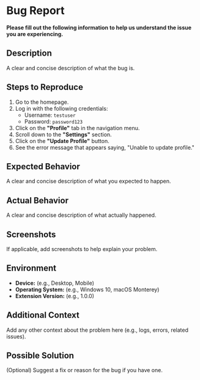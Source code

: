 # Bug Report

**Please fill out the following information to help us understand the issue you are experiencing.**

## Description
A clear and concise description of what the bug is.

## Steps to Reproduce
1. Go to the homepage.
2. Log in with the following credentials:
   - Username: `testuser`
   - Password: `password123`
3. Click on the **"Profile"** tab in the navigation menu.
4. Scroll down to the **"Settings"** section.
5. Click on the **"Update Profile"** button.
6. See the error message that appears saying, "Unable to update profile."


## Expected Behavior
A clear and concise description of what you expected to happen.

## Actual Behavior
A clear and concise description of what actually happened.

## Screenshots
If applicable, add screenshots to help explain your problem.

## Environment
- **Device:** (e.g., Desktop, Mobile)
- **Operating System:** (e.g., Windows 10, macOS Monterey)
- **Extension Version:** (e.g., 1.0.0)

## Additional Context
Add any other context about the problem here (e.g., logs, errors, related issues).

## Possible Solution
(Optional) Suggest a fix or reason for the bug if you have one.
